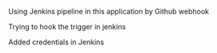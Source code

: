 Using Jenkins pipeline in this application by Github webhook

Trying to hook the trigger in jenkins

Added credentials in Jenkins
